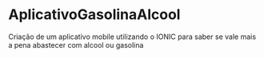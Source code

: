 # AplicativoGasolinaAlcool
Criação de um aplicativo mobile utilizando o IONIC para saber se vale mais a pena abastecer com alcool ou gasolina
